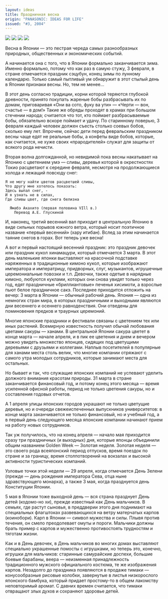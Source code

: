 ```yaml
---
layout: ideas
title: Праздничная весна
origin: "PANASONIC: IDEAS FOR LIFE"
issued: "#3, 2004"
---
```

![](/assets/img/papers/haiku/01.jpg)
![](/assets/img/papers/haiku/04.jpg)
![](/assets/img/papers/haiku/05.jpg)
![](/assets/img/papers/haiku/06.jpg)

Весна в Японии — это пестрая череда самых разнообразных природных, общественных и экономических событий. 

А начинается она с того, что в Японии формально заканчивается зима. Именно формально, потому что как раз в самую стужу, 3 февраля, в стране отмечается праздник сэцубун, конец зимы по лунному календарю. Только самый пытливый ум обнаружит в этот стылый день в Японии признаки весны. Но, тем не менее... 

В этот день согласно традиции, корни которой теряются глубокой древности, принято покупать жареные бобы разбрасывать их по домам, приговаривая «Они ва сото, фуку ва ути» — «Черти — вон, счастье — в дом!» Такие же обряды проходят в храмах при большом стечении народа; считается что тот, кто поймает разбрасываемые бобы, обязательно вскоре поймает и удачу. По старинному поверью, 3 февраля каждый человек должен съесть столько соевых бобов, сколько ему лет. Впрочем, сейчас дети перед февральским праздником весны чаще едят не реальные бобы, а конфеты виде бобов, которые, как считается, не хуже своих «прародителей» служат для защиты от всякого рода нечисти. 

Вторая волна долгожданной, но невидимой пока весны накатывает на Японию с цветением умэ — сливы, деревья которой в окрестностях Токио расцветают к середине февраля, несмотря на продолжающиеся холода и лежащий повсюду снег: 

    Я не могу найти цветов расцветшей сливы,  
    Что другу мне хотелось показать:  
    Здесь выпал снег, -  
    И я узнать не в силах,  
    Где сливы цвет, где снега белизна  
       
      Ямабэ Акахито (первая половина VIll в.)  
        Перевод А.Е. Глускиной  
    
И, наконец, третий весенний вал приходит в центральную Японию в виде сильных порывов южного ветра, который носит поэтичное название «первый весенний» (хару итибан). Вслед за этим начинается таяние снегов в горах. Вот теперь уже весна! 

А вот и первый настоящий весенний праздник: это праздник девочек или праздник кукол хинамацури, который отмечается 3 марта. В этот день маленькие японки выставляют на красочной подставке наряженных в традиционные кимоно кукол, которые изображают императора и императрицу, придворных, слуг, музыкантов, игрушечные церемониальные повозки и т.п. Девочки, также одетые в нарядные кимоно, любуются куклами, которых они снова увидят только через год, едят праздничные «бриллиантовые» печенья хисимоти, а взрослые пьют белое праздничное сакэ. Последнее приходится отложить на вечер: 3 марта в Японии — обычный рабочий день. Япония — одна из немногих стран мира, в которых праздничными и выходными являются дни весеннего и осеннего равноденствия. Они отведены для поминовения предков и траурных церемоний. 

Многие японские праздники и фестивали связаны с цветением тех или иных растений. Всемирную известность получил обычай любования цветами сакуры — ханами. В центральной Японии сакура цветет в конце марта — начале апреля, и в пик ее цветения и днем и вечером можно увидеть множество японцев, сидящих под цветущими деревьями с друзьями и коллегами. Наплыв посетителей в популярные для ханами места столь велик, что многие компании отряжают с самого утра молодых сотрудников, которые занимают места для остальных. 

Но бывает и так, что служащие японских компаний не успевают уделить должного внимания красотам природы. 31 марта в стране заканчивается финансовый год, и потому конец этого месяца — время усиленной офисной работы, период не только цветения сакуры, но и составления годовых отчетов. 

A 1 апреля улицы японских городов украшают не только цветущие деревья, но и очереди свежеиспеченных выпускников университетов: в конце марта заканчивается не только финансовый, но и учебный год, а в первый день следующего месяца японские компании начинают прием на работу новых сотрудников. 

Так уж получилось, что на конец апреля — начало мая приходится сразу три праздничных (и выходных) дня, которые японцы объединили общим названием Golden Week — Золотая неделя. Золотая неделя — это своего рода всеяпонский период отпусков, время поездок по стране и за границу, время столпотворений на вокзалах и высокой активности туристических компаний. 

Узловые точки этой недели — 29 апреля, когда отмечается День Зелени (прежде — день рождения императора Сева, отца ныне здравствующего монарха), а также 3 мая, когда празднуется день Конституции Японии. 

5 мая в Японии тоже выходной день — вся страна празднует День детей (кодомо-но хи), прежде известный как День мальчиков. В семьях, где растут сыновья, в преддверии этого дня поднимают на специальных флагштоках развевающихся на ветру матерчатых карпов (коинобори). Карп в Японии — символ мужества и силы. Плывя против течения, он смело преодолевает омуты и пороги. Мальчики должны брать пример с карпов и мужественно противостоять трудностям и тяготам жизни. 

Как и в День девочек, в День мальчиков во многих домах выставляют специально украшенные помосты с игрушками, но теперь это, конечно, игрушки для мальчиков: старинные самурайские доспехи, большие боевые барабаны, веера — неизменная принадлежность традиционного мужского официального костюма, те же изображения карпов. Незадолго до праздника появляются в продаже тимаки — конусообразные рисовые колобки, завернутые в листья низкорослого японского бамбука, который придает простому-то в общем лакомству неповторимый аромат. С давних времен считается, что тимаки отвращают злых духов и сохраняют здоровье детей. 
